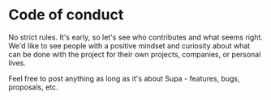 # Code of conduct

No strict rules. It's early, so let's see who contributes and what seems right. We'd like to see people with a positive mindset and curiosity about what can be done with the project for their own projects, companies, or personal lives.

Feel free to post anything as long as it's about Supa - features, bugs, proposals, etc.